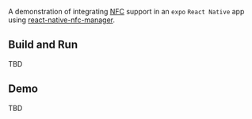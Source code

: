 A demonstration of integrating [NFC](https://en.wikipedia.org/wiki/Near-field_communication) support in an `expo` `React Native` app using [react-native-nfc-manager](https://github.com/revtel/react-native-nfc-manager).


## Build and Run

TBD

## Demo

TBD
